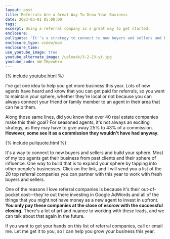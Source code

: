 ```yaml
---
layout: post
title: Referrals Are a Great Way To Grow Your Business
date: 2023-03-01 05:00:00
tags:
excerpt: Using a referral company is a great way to get started.
enclosure:
pullquote: 'It''s a strategy to connect to new buyers and sellers and build your sphere. '
enclosure_type: video/mp4
enclosure_time:
use_youtube_image: true
youtube_alternate_image: /uploads/3-2-23-yt.jpg
youtube_code: mW-IHpvoHro
---
```

{% include youtube.html %}

I've got one idea to help you get more business this year. Lots of new agents have heard and know that you can get paid for referrals, so you want to maintain your sphere, whether they're local or not because you can always connect your friend or family member to an agent in their area that can help them.

Along those same lines, did you know that over 40 real estate companies make this their goal? For seasoned agents, it's not always an exciting strategy, as they may have to give away 25% to 43% of a commission. **However, some see it as a commission they wouldn't have had anyway.**

{% include pullquote.html %}

It's a way to connect to new buyers and sellers and build your sphere. Most of my top agents get their business from past clients and their sphere of influence. One way to build that is to expand your sphere by tapping into other people's businesses. Click on the link, and I will send you a list of the 20 top referral companies you can partner with this year to work with fresh buyers and sellers.

One of the reasons I love referral companies is because it's their out-of-pocket cost—they're out there investing in Google AdWords and all of the things that you might not have money as a new agent to invest in upfront. **You only pay these companies at the close of escrow with the successful closing.** There's a lot of art and nuance to working with these leads, and we can talk about that again in the future.

If you want to get your hands on this list of referral companies, call or email me. Let me get it to you, so I can help you grow your business this year.